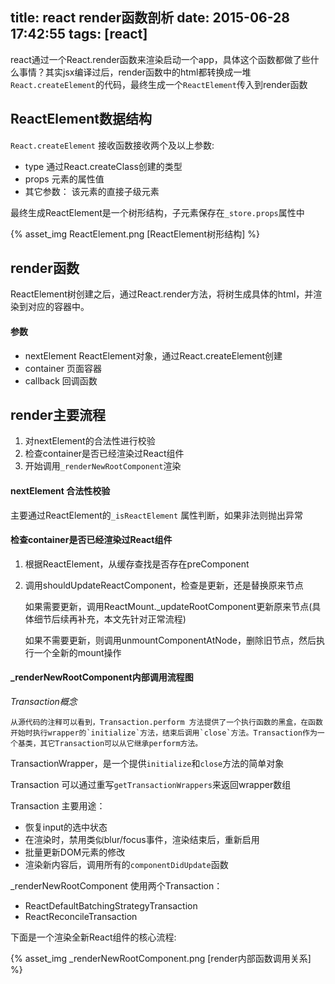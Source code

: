 title: react render函数剖析
date: 2015-06-28 17:42:55
tags: [react]
---

react通过一个React.render函数来渲染启动一个app，具体这个函数都做了些什么事情？其实jsx编译过后，render函数中的html都转换成一堆`React.createElement`的代码，最终生成一个`ReactElement`传入到render函数

## ReactElement数据结构

`React.createElement` 接收函数接收两个及以上参数:
* type 通过React.createClass创建的类型
* props 元素的属性值
* 其它参数： 该元素的直接子级元素

最终生成ReactElement是一个树形结构，子元素保存在`_store.props`属性中

{% asset_img ReactElement.png [ReactElement树形结构] %}

## render函数

ReactElement树创建之后，通过React.render方法，将树生成具体的html，并渲染到对应的容器中。

#### 参数

* nextElement ReactElement对象，通过React.createElement创建
* container 页面容器
* callback 回调函数

## render主要流程

1. 对nextElement的合法性进行校验
2. 检查container是否已经渲染过React组件
3. 开始调用`_renderNewRootComponent`渲染

#### nextElement 合法性校验

主要通过ReactElement的`_isReactElement` 属性判断，如果非法则抛出异常


#### 检查container是否已经渲染过React组件

1. 根据ReactElement，从缓存查找是否存在preComponent
2. 调用shouldUpdateReactComponent，检查是更新，还是替换原来节点

    如果需要更新，调用ReactMount._updateRootComponent更新原来节点(具体细节后续再补充，本文先针对正常流程)

    如果不需要更新，则调用unmountComponentAtNode，删除旧节点，然后执行一个全新的mount操作


#### _renderNewRootComponent内部调用流程图

*Transaction概念*

```
从源代码的注释可以看到，Transaction.perform 方法提供了一个执行函数的黑盒，在函数开始时执行wrapper的`initialize`方法，结束后调用`close`方法。Transaction作为一个基类，其它Transaction可以从它继承perform方法。
```

TransactionWrapper，是一个提供`initialize`和`close`方法的简单对象

Transaction 可以通过重写`getTransactionWrappers`来返回wrapper数组

Transaction 主要用途：

* 恢复input的选中状态
* 在渲染时，禁用类似blur/focus事件，渲染结束后，重新启用
* 批量更新DOM元素的修改
* 渲染新内容后，调用所有的`componentDidUpdate`函数


_renderNewRootComponent 使用两个Transaction：

* ReactDefaultBatchingStrategyTransaction
* ReactReconcileTransaction

下面是一个渲染全新React组件的核心流程:

{% asset_img _renderNewRootComponent.png [render内部函数调用关系] %}

